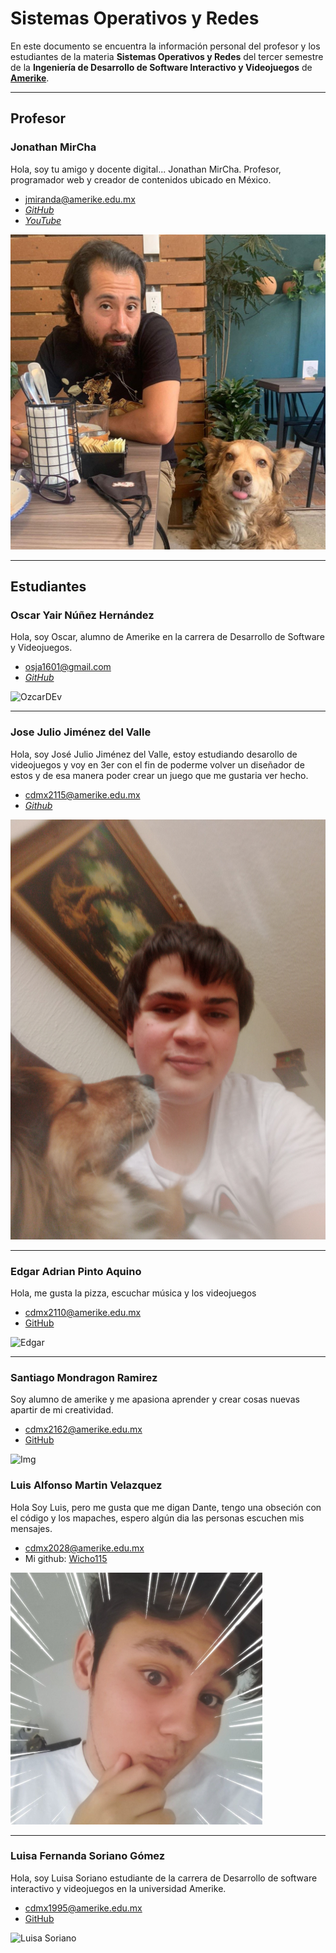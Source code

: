 # Sistemas Operativos y Redes

En este documento se encuentra la información personal del profesor y los estudiantes de la materia **Sistemas Operativos y Redes** del tercer semestre de la **Ingeniería de Desarrollo de Software Interactivo y Videojuegos** de **[Amerike](https://amerike.edu.mx/ingenieria-en-desarrollo-de-software-interactivo-y-videojuegos/)**.

---

## Profesor

### Jonathan MirCha

Hola, soy tu amigo y docente digital... Jonathan MirCha.
Profesor, programador web y creador de contenidos ubicado en México.

- [jmiranda@amerike.edu.mx](jmiranda@amerike.edu.mx)
- [_GitHub_](https://github.com)
- [_YouTube_](https://youtube.com/jonmircha)

![Jonathan MirCha](img/jonmircha-hola.jpg)

---

## Estudiantes

### Oscar Yair Núñez Hernández

Hola, soy Oscar, alumno de Amerike en la carrera de Desarrollo de Software y Videojuegos.

- [osja1601@gmail.com](osja1601@gmail.com)
- [_GitHub_](https://github.com/OzcarDev)

![OzcarDEv](https://scontent.fmex1-5.fna.fbcdn.net/v/t39.30808-6/300959779_1252390975580855_3657386256869200139_n.jpg?_nc_cat=103&ccb=1-7&_nc_sid=09cbfe&_nc_ohc=pd8eOstm_00AX_GpmCJ&tn=uaTguGwo22WX-CA2&_nc_ht=scontent.fmex1-5.fna&oh=00_AT-kyuFnuDYPRoBdslB_GUvDBOOYz-WzGhkul_w8JErgIQ&oe=6330D2B9)

---

### Jose Julio Jiménez del Valle

Hola, soy José Julio Jiménez del Valle, estoy estudiando desarollo de videojuegos y voy en 3er con el fin de poderme volver un diseñador de estos y de esa manera poder crear un juego que me gustaria ver hecho.

- [cdmx2115@amerike.edu.mx](cdmx2115@amerike.edu.mx)
- [_Github_](https://github.com/JoseJulioJim)

![José Julio Jiménez del Valle](img/Jos%C3%A9Julio.jpg)

---

### Edgar Adrian Pinto Aquino

Hola, me gusta la pizza, escuchar música y los videojuegos

- [cdmx2110@amerike.edu.mx](cdmx2110@amerike.edu.mx)
- [GitHub](https://github.com/EdgarPinto38)

![Edgar](https://cdn.discordapp.com/attachments/1013548438438301887/1022527426703654943/IMG_20220904_200114_863.jpg)

---

### Santiago Mondragon Ramirez

Soy alumno de amerike y me apasiona aprender y crear cosas nuevas apartir de mi creatividad.

- [cdmx2162@amerike.edu.mx](cdmx2162@amerike.edu.mx)
- [GitHub](https://github.com/SantiDEV2)

![Img](https://media.discordapp.net/attachments/948289759120351302/1022522600334823424/31896423-714D-4D42-BE2F-62B7CE28F12E.jpg?width=385&height=513)

### Luis Alfonso Martin Velazquez

Hola Soy Luis, pero me gusta que me digan Dante, tengo una obseción con el código y los mapaches, espero algún dia las personas escuchen mis mensajes.

- [cdmx2028@amerike.edu.mx](cdmx2028@amerike.edu.mx)
- Mi github: [Wicho115](https://github.com/Wicho115)

![Luis Alfonso](./img/foto-Dante.png)

---

### Luisa Fernanda Soriano Gómez 
Hola, soy Luisa Soriano estudiante de la carrera de Desarrollo de software interactivo y videojuegos en la universidad Amerike. 

- [cdmx1995@amerike.edu.mx](cdmx1995@amerike.edu.mx)
- [GitHub](https://https://github.com/Wichota)

![Luisa Soriano](https://cdn.discordapp.com/attachments/1011284720350412802/1011658260312498256/IMG_20220816_144813_528.webp)
